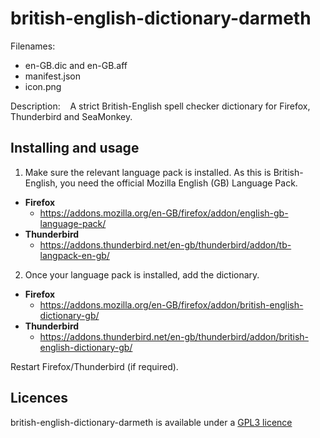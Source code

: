 
# british-english-dictionary-darmeth

Filenames:
* en-GB.dic and en-GB.aff
* manifest.json
* icon.png

Description:&nbsp;&nbsp;&nbsp;&nbsp;A strict British-English spell checker 
dictionary for Firefox, Thunderbird and SeaMonkey.<br>


## Installing and usage

1. Make sure the relevant language pack is installed. As this is British-English, 
you need the official Mozilla English (GB) Language Pack.
* <strong>Firefox</strong>
    * https://addons.mozilla.org/en-GB/firefox/addon/english-gb-language-pack/
* <strong>Thunderbird</strong>
    * https://addons.thunderbird.net/en-gb/thunderbird/addon/tb-langpack-en-gb/

2. Once your language pack is installed, add the dictionary.
* <strong>Firefox</strong>
    * https://addons.mozilla.org/en-GB/firefox/addon/british-english-dictionary-gb/<br>
* <strong>Thunderbird</strong>
    * https://addons.thunderbird.net/en-gb/thunderbird/addon/british-english-dictionary-gb/

Restart Firefox/Thunderbird (if required).


## Licences
british-english-dictionary-darmeth is available under a [GPL3 
licence](https://github.com/darmeth/british-english-language-tools/blob/main/ext-firefox-thunderbird-seamonkey/LICENSE)
